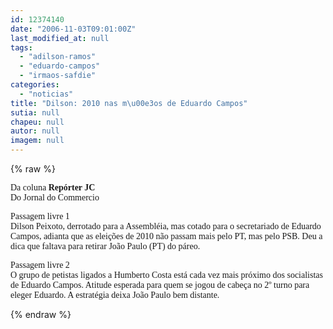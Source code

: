 ```yaml
---
id: 12374140
date: "2006-11-03T09:01:00Z"
last_modified_at: null
tags:
  - "adilson-ramos"
  - "eduardo-campos"
  - "irmaos-safdie"
categories:
  - "noticias"
title: "Dilson: 2010 nas m\u00e3os de Eduardo Campos"
sutia: null
chapeu: null
autor: null
imagem: null
---
```

{% raw %}
<p><P><FONT face=Verdana>Da coluna <STRONG>Repórter JC<BR></STRONG>Do Jornal do Commercio</FONT></P></p>
<p><P><FONT face=Verdana>Passagem livre 1<BR></FONT><FONT face=Verdana>Dilson Peixoto, derrotado para a Assembléia, mas cotado para o secretariado de Eduardo Campos, adianta que as eleições de 2010 não passam mais pelo PT, mas pelo PSB. Deu a dica que faltava para retirar João Paulo (PT) do páreo.</FONT></P></p>
<p><P><FONT face=Verdana>Passagem livre 2<BR></FONT><FONT face=Verdana>O grupo de petistas ligados a Humberto Costa está cada vez mais próximo dos socialistas de Eduardo Campos. Atitude esperada para quem se jogou de cabeça no 2º turno para eleger Eduardo. A estratégia deixa João Paulo bem distante.</FONT></P> </p>
{% endraw %}